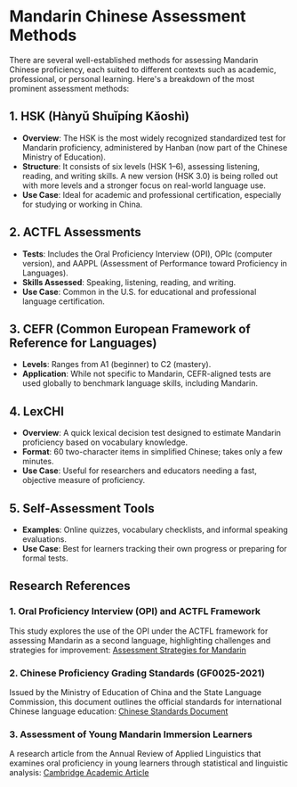 # Mandarin Chinese Assessment Methods

There are several well-established methods for assessing Mandarin Chinese proficiency, each suited to different contexts such as academic, professional, or personal learning. Here's a breakdown of the most prominent assessment methods:

## 1. HSK (Hànyǔ Shuǐpíng Kǎoshì)

- **Overview**: The HSK is the most widely recognized standardized test for Mandarin proficiency, administered by Hanban (now part of the Chinese Ministry of Education).
- **Structure**: It consists of six levels (HSK 1–6), assessing listening, reading, and writing skills. A new version (HSK 3.0) is being rolled out with more levels and a stronger focus on real-world language use.
- **Use Case**: Ideal for academic and professional certification, especially for studying or working in China.

## 2. ACTFL Assessments

- **Tests**: Includes the Oral Proficiency Interview (OPI), OPIc (computer version), and AAPPL (Assessment of Performance toward Proficiency in Languages).
- **Skills Assessed**: Speaking, listening, reading, and writing.
- **Use Case**: Common in the U.S. for educational and professional language certification.

## 3. CEFR (Common European Framework of Reference for Languages)

- **Levels**: Ranges from A1 (beginner) to C2 (mastery).
- **Application**: While not specific to Mandarin, CEFR-aligned tests are used globally to benchmark language skills, including Mandarin.

## 4. LexCHI

- **Overview**: A quick lexical decision test designed to estimate Mandarin proficiency based on vocabulary knowledge.
- **Format**: 60 two-character items in simplified Chinese; takes only a few minutes.
- **Use Case**: Useful for researchers and educators needing a fast, objective measure of proficiency.

## 5. Self-Assessment Tools

- **Examples**: Online quizzes, vocabulary checklists, and informal speaking evaluations.
- **Use Case**: Best for learners tracking their own progress or preparing for formal tests.

## Research References

### 1. Oral Proficiency Interview (OPI) and ACTFL Framework
This study explores the use of the OPI under the ACTFL framework for assessing Mandarin as a second language, highlighting challenges and strategies for improvement:
[Assessment Strategies for Mandarin](https://files.eric.ed.gov/fulltext/EJ1468943.pdf)

### 2. Chinese Proficiency Grading Standards (GF0025-2021)
Issued by the Ministry of Education of China and the State Language Commission, this document outlines the official standards for international Chinese language education:
[Chinese Standards Document](https://archive.org/details/chinese-standards-no-watermark)

### 3. Assessment of Young Mandarin Immersion Learners
A research article from the Annual Review of Applied Linguistics that examines oral proficiency in young learners through statistical and linguistic analysis:
[Cambridge Academic Article](https://www.cambridge.org/core/journals/annual-review-of-applied-linguistics/article/abs/assessing-and-exploring-the-oral-proficiency-of-young-mandarin-immersion-learners/80E6AA477844DB1C64226FB04845A0D7)